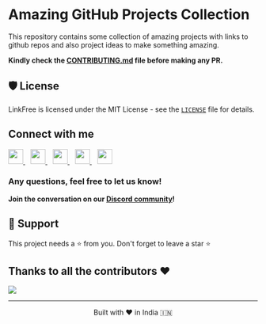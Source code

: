 # Amazing GitHub Projects Collection
This repository contains some collection of amazing projects with links to github repos and also project ideas to make something amazing.

**Kindly check the [CONTRIBUTING.md](https://github.com/opensourcecommunity-hub/amazing-github-projects-collection/blob/main/CONTRIBUTING.md) file before making any PR.**

## 🛡️ License

LinkFree is licensed under the MIT License - see the [`LICENSE`](LICENSE) file for details.

## Connect with me
  <a href="https://twitter.com/its_SusmitaDey">
    <img width="30px" src="https://www.vectorlogo.zone/logos/twitter/twitter-official.svg" />
  </a>&ensp;
  <a href="https://www.linkedin.com/in/susmita-dey-15a15a210/">
    <img width="30px" src="https://www.vectorlogo.zone/logos/linkedin/linkedin-icon.svg" />
  </a>&ensp;
  <a href="https://www.youtube.com/channel/UCsuzc8lqAbgUYo4yzpjtfSw">
  <img width="30px" src="https://i.pinimg.com/originals/46/02/cb/4602cbc18967da9c1eba7452905cd99b.png" />
  </a>&ensp;
  <a href="https://www.instagram.com/susmitadeyofficial/">
    <img width="30px" src="https://www.vectorlogo.zone/logos/instagram/instagram-icon.svg" />
  </a>&ensp;
  <a href="https://susmitadey.hashnode.dev/">
  <img width="30px" src="https://cdn.hashnode.com/res/hashnode/image/upload/v1611902473383/CDyAuTy75.png?auto=compress" />
  </a>

### Any questions, feel free to let us know!

**Join the conversation on our [Discord community](https://discord.com/invite/g7FmxB9uZp)!**

## 🙏 Support

This project needs a ⭐️ from you. Don't forget to leave a star ⭐️

<!-- ## 💪 Thanks to all Contributors
This project exists thanks to all the people who contribute — [contribute](CONTRIBUTING.md).
<div align="left">
<a href="https://github.com/Susmita-Dey/Contribute-To-This-Project-First/graphs/contributors">
  <img src="https://contrib.rocks/image?repo=Susmita-Dey/Contribute-To-This-Project-First" />
</a>
</div> -->
## Thanks to all the contributors ❤️
<a href = "https://github.com/opensourcecommunity-hub/amazing-github-projects-collection/graphs/contributors">
  <img src = "https://contrib.rocks/image?repo=opensourcecommunity-hub/amazing-github-projects-collection"/>
</a>
<hr>
<p align="center">
Built with ❤️ in India 🇮🇳 
</p>
